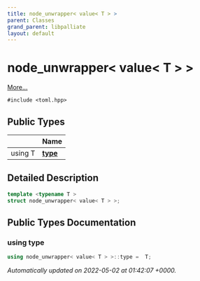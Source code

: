 ```yaml
---
title: node_unwrapper< value< T > >
parent: Classes
grand_parent: libpalliate
layout: default
---
```


# node_unwrapper< value< T > >



 [More...](#detailed-description)


`#include <toml.hpp>`

## Public Types

|                | Name           |
| -------------- | -------------- |
| using T | **[type](/libpalliate/generated/Classes/structnode__unwrapper_3_01value_3_01T_01_4_01_4#using-type)**  |

## Detailed Description

```cpp
template <typename T >
struct node_unwrapper< value< T > >;
```

## Public Types Documentation

### using type

```cpp
using node_unwrapper< value< T > >::type =  T;
```



_Automatically updated on 2022-05-02 at 01:42:07 +0000._